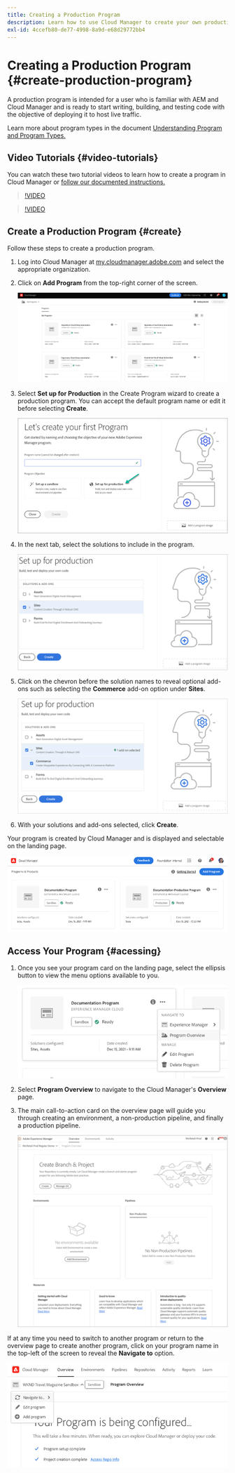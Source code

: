 ```yaml
---
title: Creating a Production Program 
description: Learn how to use Cloud Manager to create your own production program.
exl-id: 4ccefb80-de77-4998-8a9d-e68d29772bb4
---
```


# Creating a Production Program {#create-production-program}

A production program is intended for a user who is familiar with AEM and Cloud Manager and is ready to start writing, building, and testing code with the objective of deploying it to host live traffic.

Learn more about program types in the document [Understanding Program and Program Types.](understand-program-types.md)

## Video Tutorials {#video-tutorials}

You can watch these two tutorial videos to learn how to create a program in Cloud Manager or [follow our documented instructions.](#create)

>[!VIDEO](https://video.tv.adobe.com/v/334953)

>[!VIDEO](https://video.tv.adobe.com/v/334954)

## Create a Production Program {#create}

Follow these steps to create a production program.

1. Log into Cloud Manager at [my.cloudmanager.adobe.com](https://my.cloudmanager.adobe.com/) and select the appropriate organization.

1. Click on **Add Program** from the top-right corner of the screen.

   ![Cloud manager landing page](assets/first_timelogin1.png) 

1. Select **Set up for Production** in the Create Program wizard to create a production program. You can accept the default program name or edit it before selecting **Create**.

   ![Creating program wizard](assets/create-prod1.png)

1. In the next tab, select the solutions to include in the program.

   ![Select solutions](assets/setup-prod-select.png)

1. Click on the chevron before the solution names to reveal optional add-ons such as selecting the **Commerce** add-on option under **Sites**.

   ![Select add-ons](assets/setup-prod-commerce.png)

1. With your solutions and add-ons selected, click **Create**.

Your program is created by Cloud Manager and is displayed and selectable on the landing page.

![Cloud manager overview](assets/navigate-cm.png)

## Access Your Program {#acessing}

1. Once you see your program card on the landing page, select the ellipsis button to view the menu options available to you.

   ![Program overview](assets/program-overview.png)


1. Select **Program Overview** to navigate to the Cloud Manager's **Overview** page.  

1. The main call-to-action card on the overview page will guide you through creating an environment, a non-production pipeline, and finally a production pipeline.

   ![Program overview](assets/set-up-prod5.png)

If at any time you need to switch to another program or return to the overview page to create another program, click on your program name in the top-left of the screen to reveal the **Navigate to** option.

![Navigate to](assets/create-program-a1.png)
